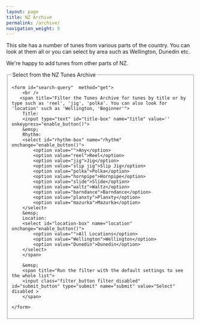 ```yaml
---
layout: page
title: NZ Archive
permalink: /archive/
navigation_weight: 5
---
```

This site has a number of tunes from various parts of the country. You
can look at them all or you can select by area such as Wellington,
Dunedin etc.

We're happy to add tunes from other parts of NZ.

<fieldset>
    <legend>Select from the NZ Tunes Archive</legend>
    
    <form id="search-query"  method="get">
        <br />
       <span title="Filter the Tunes Archive for tunes by title or by type such as 'reel', 'jig', 'polka'. You can also look for 'location' such as 'Wellington, 'Beginner'">        
        Title:
        <input type="text" id="title-box" name="title" value='' onkeypress="enable_button()">
        &emsp; 
        Rhythm:
        <select id="rhythm-box" name="rhythm" onchange="enable_button()">
            <option value="">Any</option>
            <option value="reel">Reel</option>
            <option value="jig">Jig</option>
            <option value="slip jig">Slip Jig</option>
            <option value="polka">Polka</option>
            <option value="hornpipe">Hornpipe</option>
            <option value="slide">Slide</option>
            <option value="waltz">Waltz</option>
            <option value="barndance">Barndance</option>
            <option value="planxty">Planxty</option>
            <option value="mazurka">Mazurka</option>
        </select>
        &emsp;
        Location:
        <select id="location-box" name="location" onchange="enable_button()">
            <option value="">All Locations</option>
            <option value="Wellington">Wellington</option>
            <option value="Dunedin">Dunedin</option>
        </select>
        </span>
        
        &emsp;
        <span title="Run the filter with the default settings to see the whole list">
        <input class="filter_button filter_disabled" id="submit_button" type="submit" name="submit" value="Select" disabled >
        </span>
        
    </form>
</fieldset>

<br />

<div id="tunes-table"></div>
<div id="abc-textareas"></div>

<script>
  window.store = {
      {% assign tuneID = 4000 %}
      {% assign tunes =  site.tunes | sort: 'title' %} 
      {% for tune in tunes %}    
          {% assign tuneID = tuneID | plus: 1 %}
          "{{ tuneID  }}": {
          "title": "{{ tune.title | xml_escape }}",
          "tuneID": "{{ tuneID }}", 
          "key": "{{ tune.key | xml_escape }}",
          "mode": "{{ tune.mode | xml_escape }}",
          "rhythm": "{{ tune.rhythm | xml_escape }}",
          "location": "{{ tune.location | xml_escape }}",
          "tags": "{{ tune.tags | array_to_sentence_string }}",
          "url": "{{ tune.url | xml_escape }}",
          "mp3": "{{ site.mp3_host | append: tune.mp3_file | xml_escape }}",
          {% if tune.mp3_file %}"abc": ""{% else %}"abc": {{ tune.abc | jsonify }}{% endif %}
      }{% unless forloop.last %},{% endunless %}
    {% endfor %}};
</script>

<script type="text/javascript" src="/js/audio_controls.js"></script>
<script type="text/javascript" src="/js/musical-ws.js"></script>
<script type="text/javascript" src="/js/abc_controls.js"></script>
<script type="text/javascript" src="/js/lunr.min.js"></script>
<script type="text/javascript" src="/js/search.js"></script>

<script>
  $(document).ready(function() 
    { 
        // Set initial sort order
        $.tablesorter.defaults.sortList = [[0,0]]; 
        
        $("#search-results").tablesorter({headers: { 3:{sorter: false}, 4: {sorter: false}}});         
    } 
  ); 
</script>
<script>
function enable_button(){
submit_button.disabled = false;
submit_button.style.opacity=1.0;
submit_button.style.cursor='pointer';
}
</script>
